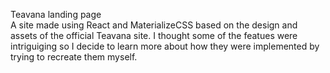 Teavana landing page\
A site made using React and MaterializeCSS based on the design and assets of the official Teavana site. I thought some of the featues were intriguiging so I decide to learn more about how they were implemented by trying to recreate them myself.
